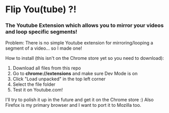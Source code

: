 
# Flip You(tube) ?!

### The Youtube Extension which allows you to mirror your videos and loop specific segments!

Problem: There is no simple Youtube extension for mirroring/looping a segment of a video... so I made one!

How to install (this isn't on the Chrome store yet so you need to download):

1. Download all files from this repo
2. Go to **chrome://extensions** and make sure Dev Mode is on
3. Click "Load unpacked" in the top left corner
4. Select the file folder
5. Test it on Youtube.com!

I'll try to polish it up in the future and get it on the Chrome store :)
Also Firefox is my primary browser and I want to port it to Mozilla too.